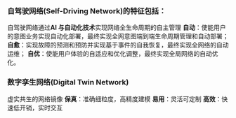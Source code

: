 ### 自驾驶网络(Self-Driving Network)的特征包括：
自驾驶网络通过**AI 与自动化技术**实现网络全生命周期的自主管理
**自动**：使能用户的意图业务实现自动化部署，最终实现全网意图端到端生命周期管理和自动部署；
**自愈**：实现故障的预测和预防并实现基于事件的自我恢复，最终实现全网络的自动运维；
**自优**：使能用户体验的自适应和优化调整，最终实现全局网络的自动优化。
### 数字孪生网络(Digital Twin Network)
虚实共生的网络镜像
**保真**：准确细粒度，高精度建模
**易用**：灵活可定制
**高效**：快速低开销，实时交互